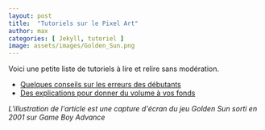 ```yaml
---
layout: post
title:  "Tutoriels sur le Pixel Art"
author: max
categories: [ Jekyll, tutoriel ]
image: assets/images/Golden_Sun.png
---
```

Voici une petite liste de tutoriels à lire et relire sans modération.

- [Quelques conseils sur les erreurs des débutants](http://androidarts.com/pixtut/pixelart.htm)
- [Des explications pour donner du volume à vos fonds](https://www.minecraftforum.net/forums/mapping-and-modding-java-edition/resource-packs/resource-pack-discussion/1254358-pixel-art-texturing-explained)

*L'illustration de l'article est une capture d'écran du jeu Golden Sun sorti en 2001 sur Game Boy Advance*
<!--stackedit_data:
eyJoaXN0b3J5IjpbMTI3OTY3NDE2MiwtMTI1Njc0MzU5NSwyNz
QzODIzNDksMTc3NDg3NzcwNiw5ODc4NDU2NjYsMTQxNzA3NTAw
N119
-->
